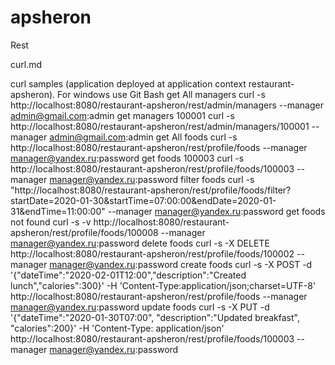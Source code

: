# apsheron
Rest 
   
curl.md

curl samples (application deployed at application context restaurant-apsheron).
For windows use Git Bash
get All managers
curl -s http://localhost:8080/restaurant-apsheron/rest/admin/managers --manager admin@gmail.com:admin
get managers 100001
curl -s http://localhost:8080/restaurant-apsheron/rest/admin/managers/100001 --manager admin@gmail.com:admin
get All foods
curl -s http://localhost:8080/restaurant-apsheron/rest/profile/foods --manager manager@yandex.ru:password
get foods 100003
curl -s http://localhost:8080/restaurant-apsheron/rest/profile/foods/100003 --manager manager@yandex.ru:password
filter foods
curl -s "http://localhost:8080/restaurant-apsheron/rest/profile/foods/filter?startDate=2020-01-30&startTime=07:00:00&endDate=2020-01-31&endTime=11:00:00" --manager manager@yandex.ru:password
get foods not found
curl -s -v http://localhost:8080/restaurant-apsheron/rest/profile/foods/100008 --manager manager@yandex.ru:password
delete foods
curl -s -X DELETE http://localhost:8080/restaurant-apsheron/rest/profile/foods/100002 --manager manager@yandex.ru:password
create foods
curl -s -X POST -d '{"dateTime":"2020-02-01T12:00","description":"Created lunch","calories":300}' -H 'Content-Type:application/json;charset=UTF-8' http://localhost:8080/restaurant-apsheron/rest/profile/foods --manager manager@yandex.ru:password
update foods
curl -s -X PUT -d '{"dateTime":"2020-01-30T07:00", "description":"Updated breakfast", "calories":200}' -H 'Content-Type: application/json' http://localhost:8080/restaurant-apsheron/rest/profile/foods/100003 --manager manager@yandex.ru:password
